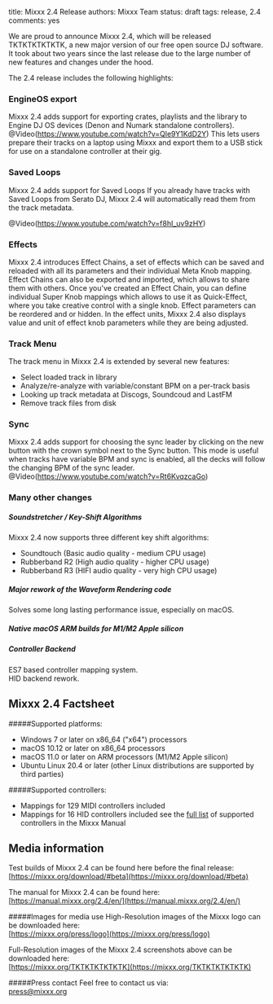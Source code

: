 title: Mixxx 2.4 Release
authors: Mixxx Team
status: draft
tags: release, 2.4
comments: yes


We are proud to announce Mixxx 2.4, which will be released TKTKTKTKTKTK, a new major version of our free open source DJ software. It took about two years since the last release due to the large number of new features and changes under the hood.

The 2.4 release includes the following highlights:

### EngineOS export
Mixxx 2.4 adds support for exporting crates, playlists and the library to Engine DJ OS devices (Denon and Numark standalone controllers).
@Video(https://www.youtube.com/watch?v=Qle9Y1KdD2Y)
This lets users prepare their tracks on a laptop using Mixxx and export them to a USB stick for use on a standalone controller at their gig.

### Saved Loops
Mixxx 2.4 adds support for Saved Loops
If you already have tracks with Saved Loops from Serato DJ, Mixxx 2.4 will automatically read them from the track metadata.

@Video(https://www.youtube.com/watch?v=f8hI_uv9zHY)

### Effects
Mixxx 2.4 introduces Effect Chains, a set of effects which can be saved and reloaded with all its parameters and their individual Meta Knob mapping. Effect Chains can also be exported and imported, which allows to share them with others.
Once you've created an Effect Chain, you can define individual Super Knob mappings which allows to use it as Quick-Effect, where you take creative control with a single knob. Effect parameters can be reordered and or hidden.
In the effect units, Mixxx 2.4 also displays value and unit of effect knob parameters while they are being adjusted.

### Track Menu
The track menu in Mixxx 2.4 is extended by several new features:

- Select loaded track in library
- Analyze/re-analyze with variable/constant BPM on a per-track basis
- Looking up track metadata at Discogs, Soundcoud and LastFM
- Remove track files from disk

### Sync
Mixxx 2.4 adds support for choosing the sync leader by clicking on the new button with the crown symbol next to the Sync button.
This mode is useful when tracks have variable BPM and sync is enabled, all the decks will follow the changing BPM of the sync leader.
@Video(https://www.youtube.com/watch?v=Rt6KvqzcaGo)

### Many other changes

##### Soundstretcher / Key-Shift Algorithms
Mixxx 2.4 now supports three different key shift algorithms:

- Soundtouch (Basic audio quality - medium CPU usage)
- Rubberband R2 (High audio quality - higher CPU usage)
- Rubberband R3 (HIFI audio quality - very high CPU usage)

##### Major rework of the Waveform Rendering code
Solves some long lasting performance issue, especially on macOS.

##### Native macOS ARM builds for M1/M2 Apple silicon

##### Controller Backend
ES7 based controller mapping system.  
HID backend rework.

## Mixxx 2.4 Factsheet

#####Supported platforms:
- Windows 7 or later on x86_64 ("x64") processors
- macOS 10.12 or later on x86_64 processors
- macOS 11.0 or later on ARM processors (M1/M2 Apple silicon)
- Ubuntu Linux 20.4 or later (other Linux distributions are supported by third parties)

#####Supported controllers:
- Mappings for 129 MIDI controllers included
- Mappings for 16 HID controllers included
see the [full list](https://manual.mixxx.org/2.4/hardware/manuals#controllers) of supported controllers in the Mixxx Manual



## Media information
Test builds of Mixxx 2.4 can be found here before the final release:  
[https://mixxx.org/download/#beta](https://mixxx.org/download/#beta)

The manual for Mixxx 2.4 can be found here:  
[https://manual.mixxx.org/2.4/en/](https://manual.mixxx.org/2.4/en/)

#####Images for media use
High-Resolution images of the Mixxx logo can be downloaded here:  
[https://mixxx.org/press/logo](https://mixxx.org/press/logo)

Full-Resolution images of the Mixxx 2.4 screenshots above can be downloaded here:  
[https://mixxx.org/TKTKTKTKTKTK](https://mixxx.org/TKTKTKTKTKTK)

#####Press contact
Feel free to contact us via:  
[press@mixxx.org](mailto:press@mixxx.org)
